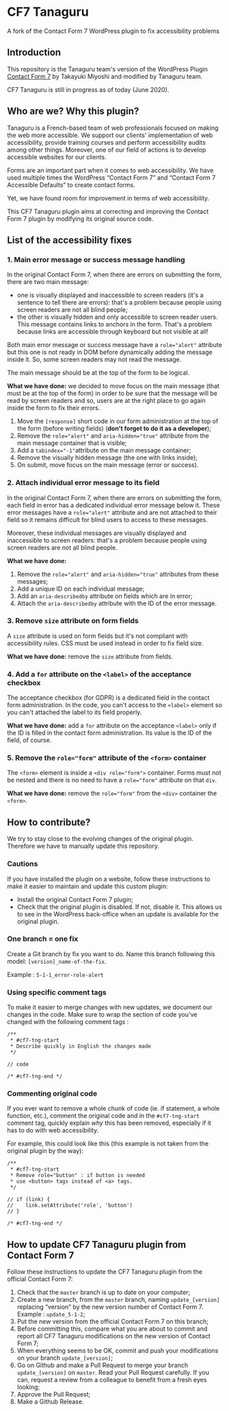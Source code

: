 # CF7 Tanaguru

A fork of the Contact Form 7 WordPress plugin to fix accessibility problems

## Introduction

This repository is the Tanaguru team's version of the WordPress Plugin [Contact Form 7](https://wordpress.org/plugins/contact-form-7/) by Takayuki Miyoshi and modified by Tanaguru team.

CF7 Tanaguru is still in progress as of today (June 2020).

## Who are we? Why this plugin?

Tanaguru is a French-based team of web professionals focused on making the web more accessible. We support our clients' implementation of web accessibility, provide training courses and perform accessibility audits among other things. Moreover, one of our field of actions is to develop accessible websites for our clients.

Forms are an important part when it comes to web accessibility. We have used multiple times the WordPress “Contact Form 7” and “Contact Form 7 Accessible Defaults” to create contact forms.

Yet, we have found room for improvement in terms of web accessibility.

This CF7 Tanaguru plugin aims at correcting and improving the Contact Form 7 plugin by modifying its original source code.

## List of the accessibility fixes

### 1. Main error message or success message handling

In the original Contact Form 7, when there are errors on submitting the form, there are two main message:

- one is visually displayed and inaccessible to screen readers (it's a sentence to tell there are errors): that's a problem because people using screen readers are not all blind people;
- the other is visually hidden and only accessible to screen reader users. This message contains links to anchors in the form. That's a problem because links are accessible through keyboard but not visible at all!

Both main error message or success message have a `role="alert"` attribute but this one is not ready in DOM before dynamically adding the message inside it. So, some screen readers may not read the message.

The main message should be at the top of the form to be logical.

**What we have done:** we decided to move focus on the main message (that must be at the top of the form) in order to be sure that the message will be read by screen readers and so, users are at the right place to go again inside the form to fix their errors.

1. Move the `[response]` short code in our form administration at the top of the form (before writing fields) (**don't forget to do it as a developer**);
1. Remove the `role="alert"` and `aria-hidden="true"` attribute from the main message container that is visible;
1. Add a `tabindex="-1"`attribute on the main message container;
1. Remove the visually hidden message (the one with links inside);
1. On submit, move focus on the main message (error or success).

### 2. Attach individual error message to its field

In the original Contact Form 7, when there are errors on submitting the form, each field in error has a dedicated individual error message below it. These error messages have a `role="alert"` attribute and are not attached to their field so it remains difficult for blind users to access to these messages.

Moreover, these individual messages are visually displayed and inaccessible to screen readers: that's a problem because people using screen readers are not all blind people.

**What we have done:**

1. Remove the `role="alert"` and `aria-hidden="true"` attributes from these messages;
1. Add a unique ID on each individual message;
1. Add an `aria-describedby` attribute on fields which are in error;
1. Attach the `aria-describedby` attribute with the ID of the error message.

### 3. Remove `size` attribute on form fields

A `size` attribute is used on form fields but it's not compliant with accessibility rules. CSS must be used instead in order to fix field size.

**What we have done:** remove the `size` attribute from fields.

### 4. Add a `for` attribute on the `<label>` of the acceptance checkbox

The acceptance checkbox (for GDPR) is a dedicated field in the contact form administration. In the code, you can't access to the `<label>` element so you can't attached the label to its field properly.

**What we have done:** add a `for` attribute on the acceptance `<label>` only if the ID is filled in the contact form administration. Its value is the ID of the field, of course.

### 5. Remove the `role="form"` attribute of the `<form>` container

The `<form>` element is inside a `<div role="form">` container. Forms must not be nested and there is no need to have a `role="form"` attribute on that `div`.

**What we have done:** remove the `role="form"` from the `<div>` container the `<form>`.

## How to contribute?

We try to stay close to the evolving changes of the original plugin. Therefore we have to manually update this repository.

### Cautions

If you have installed the plugin on a website, follow these instructions to make it easier to maintain and update this custom plugin:

* Install the original Contact Form 7 plugin;
* Check that the original plugin is disabled. If not, disable it. This allows us to see in the WordPress back-office when an update is available for the original plugin.

### One branch = one fix

Create a Git branch by fix you want to do. Name this branch following this model: `[version]_name-of-the-fix`.

Example : `5-1-1_error-role-alert`

### Using specific comment tags

To make it easier to merge changes with new updates, we document our changes in the code. Make sure to wrap the section of code you've changed with the following comment tags :

```
/**
 * #cf7-tng-start
 * Describe quickly in English the changes made
 */

// code

/* #cf7-tng-end */
```

### Commenting original code

If you ever want to remove a whole chunk of code (ie. if statement, a whole function, etc.), comment the original code and in the `#cf7-tng-start` comment tag, quickly explain *why* this has been removed, especially if it has to do with web accessibility.

For example, this could look like this (this example is not taken from the original plugin by the way):

```
/**
 * #cf7-tng-start
 * Remove role="button" : if button is needed
 * use <button> tags instead of <a> tags.
 */

// if (link) {
//    link.setAttribute('role', 'button')
// }

/* #cf7-tng-end */
```

## How to update CF7 Tanaguru plugin from Contact Form 7

Follow these instructions to update the CF7 Tanaguru plugin from the official Contact Form 7:

1. Check that the `master` branch is up to date on your computer;
1. Create a new branch, from the `master` branch, naming `update_[version]` replacing “version” by the new version number of Contact Form 7. Example : `update_5-1-2`;
1. Put the new version from the official Contact Form 7 on this branch;
1. Before committing this, compare what you are about to commit and report all CF7 Tanaguru modifications on the new version of Contact Form 7;
1. When everything seems to be OK, commit and push your modifications on your branch `update_[version]`;
1. Go on Github and make a Pull Request to merge your branch `update_[version]` on `master`. Read your Pull Request carefully. If you can, request a review from a colleague to benefit from a fresh eyes looking;
1. Approve the Pull Request;
1. Make a Github Release.
